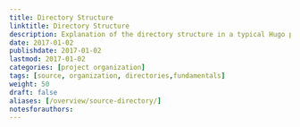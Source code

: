 ```yaml
---
title: Directory Structure
linktitle: Directory Structure
description: Explanation of the directory structure in a typical Hugo project and how Hugo traverses the file system therein.
date: 2017-01-02
publishdate: 2017-01-02
lastmod: 2017-01-02
categories: [project organization]
tags: [source, organization, directories,fundamentals]
weight: 50
draft: false
aliases: [/overview/source-directory/]
notesforauthors:
---
```

